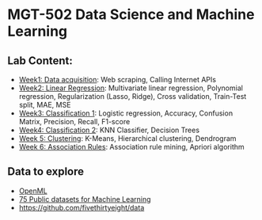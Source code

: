 # MGT-502 Data Science and Machine Learning

## Lab Content:

- [Week1: Data acquisition](/01_Data_acquisition_API): Web scraping, Calling Internet APIs
- [Week2: Linear Regression](/02_Regression): Multivariate linear regression, Polynomial regression, Regularization (Lasso, Ridge), Cross validation, Train-Test split, MAE, MSE
- [Week3: Classification 1](/03_Classification): Logistic regression, Accuracy, Confusion Matrix, Precision, Recall, F1-score
- [Week4: Classification 2](/04_Classification-2): KNN Classifier, Decision Trees
- [Week 5: Clustering](05_Clustering): K-Means, Hierarchical clustering, Dendrogram
- [Week 6: Association Rules](06_Association-Rules): Association rule mining, Apriori algorithm

## Data to explore
- [OpenML](https://www.openml.org/)
- [75 Public datasets for Machine Learning](https://blog.superannotate.com/public-datasets-for-machine-learning/)
- https://github.com/fivethirtyeight/data
